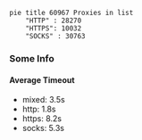 
```mermaid
pie title 60967 Proxies in list
    "HTTP" : 28270
    "HTTPS": 10032
    "SOCKS" : 30763
```

### Some Info
#### Average Timeout

- mixed: 3.5s
- http: 1.8s
- https: 8.2s
- socks: 5.3s